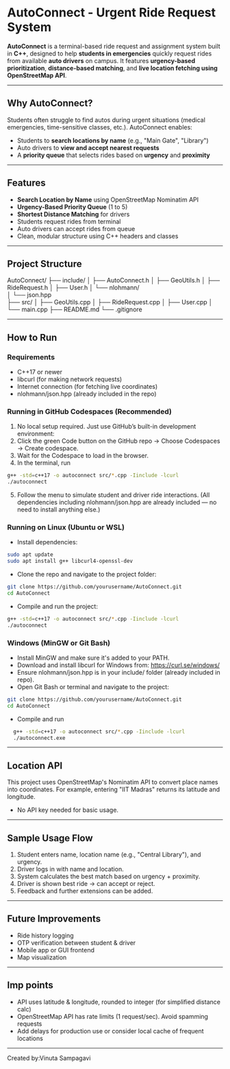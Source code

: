 #  AutoConnect - Urgent Ride Request System

**AutoConnect** is a terminal-based ride request and assignment system built in **C++**, designed to help **students in emergencies** quickly request rides from available **auto drivers** on campus. It features **urgency-based prioritization**, **distance-based matching**, and **live location fetching using OpenStreetMap API**.

---

## Why AutoConnect?

Students often struggle to find autos during urgent situations (medical emergencies, time-sensitive classes, etc.). AutoConnect enables:

- Students to **search locations by name** (e.g., "Main Gate", "Library")
- Auto drivers to **view and accept nearest requests**
- A **priority queue** that selects rides based on **urgency** and **proximity**

---

##  Features

-  **Search Location by Name** using OpenStreetMap Nominatim API
-  **Urgency-Based Priority Queue** (1 to 5)
-  **Shortest Distance Matching** for drivers
- Students request rides from terminal
- Auto drivers can accept rides from queue
- Clean, modular structure using C++ headers and classes

---

##  Project Structure

AutoConnect/
├── include/
│   ├── AutoConnect.h
│   ├── GeoUtils.h
│   ├── RideRequest.h
│   ├── User.h
│   └── nlohmann/                
│       └── json.hpp            
├── src/
│   ├── GeoUtils.cpp
│   ├── RideRequest.cpp
│   ├── User.cpp
│   └── main.cpp
├── README.md
└── .gitignore


---

##  How to Run

### Requirements
- C++17 or newer
- libcurl (for making network requests)
- Internet connection (for fetching live coordinates)
- nlohmann/json.hpp (already included in the repo)
### Running in GitHub Codespaces (Recommended)
1. No local setup required. Just use GitHub’s built-in development environment:
2. Click the green Code button on the GitHub repo → Choose Codespaces → Create codespace.
3. Wait for the Codespace to load in the browser.
4. In the terminal, run
  ```bash
  g++ -std=c++17 -o autoconnect src/*.cpp -Iinclude -lcurl
./autoconnect
```
5. Follow the menu to simulate student and driver ride interactions.
(All dependencies including nlohmann/json.hpp are already included — no need to install anything else.)

### Running on Linux (Ubuntu or WSL)
- Install dependencies:
```bash
sudo apt update
sudo apt install g++ libcurl4-openssl-dev
```
- Clone the repo and navigate to the project folder:
 ```bash
git clone https://github.com/yourusername/AutoConnect.git
cd AutoConnect
 ```
- Compile and run the project:
```bash
g++ -std=c++17 -o autoconnect src/*.cpp -Iinclude -lcurl
./autoconnect
 ```
### Windows (MinGW or Git Bash)
- Install MinGW and make sure it's added to your PATH.
- Download and install libcurl for Windows from: https://curl.se/windows/
- Ensure nlohmann/json.hpp is in your include/ folder (already included in repo).
- Open Git Bash or terminal and navigate to the project:
```bash
git clone https://github.com/yourusername/AutoConnect.git
cd AutoConnect
 ```
- Compile and run
```bash
  g++ -std=c++17 -o autoconnect src/*.cpp -Iinclude -lcurl
  ./autoconnect.exe
```
---
## Location API
This project uses OpenStreetMap's Nominatim API to convert place names into coordinates.
For example, entering "IIT Madras" returns its latitude and longitude.
- No API key needed for basic usage.
---
## Sample Usage Flow
1. Student enters name, location name (e.g., "Central Library"), and urgency.
2. Driver logs in with name and location.
3. System calculates the best match based on urgency + proximity.
4. Driver is shown best ride → can accept or reject.
5. Feedback and further extensions can be added.
---
##  Future Improvements
- Ride history logging
- OTP verification between student & driver
- Mobile app or GUI frontend
- Map visualization
---
## Imp points
- API uses latitude & longitude, rounded to integer (for simplified distance calc)
- OpenStreetMap API has rate limits (1 request/sec). Avoid spamming requests
- Add delays for production use or consider local cache of frequent locations
---
  Created by:Vinuta Sampagavi
  





















